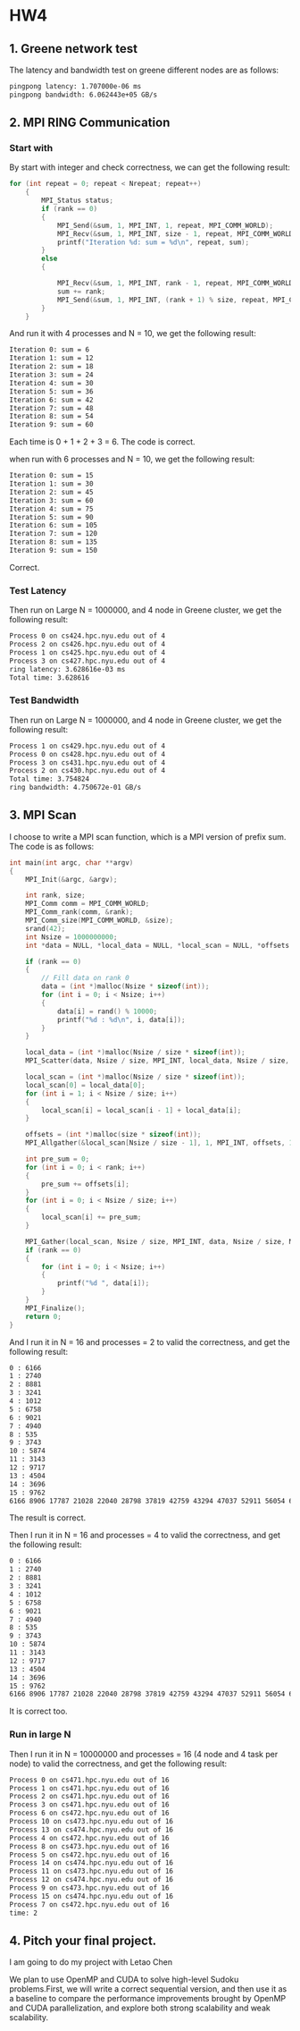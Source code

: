 # HW4

## 1. Greene network test

The latency and bandwidth test on greene different nodes are as follows:

```bash
pingpong latency: 1.707000e-06 ms
pingpong bandwidth: 6.062443e+05 GB/s
```
## 2. MPI RING Communication

### Start with
By start with integer and check correctness, we can get the following result:

```c++
for (int repeat = 0; repeat < Nrepeat; repeat++)
    {
        MPI_Status status;
        if (rank == 0)
        {
            MPI_Send(&sum, 1, MPI_INT, 1, repeat, MPI_COMM_WORLD);
            MPI_Recv(&sum, 1, MPI_INT, size - 1, repeat, MPI_COMM_WORLD, &status);
            printf("Iteration %d: sum = %d\n", repeat, sum);
        }
        else
        {

            MPI_Recv(&sum, 1, MPI_INT, rank - 1, repeat, MPI_COMM_WORLD, &status);
            sum += rank;
            MPI_Send(&sum, 1, MPI_INT, (rank + 1) % size, repeat, MPI_COMM_WORLD);
        }
    }
```

And run it with 4 processes and N = 10, we get the following result:

```bash
Iteration 0: sum = 6
Iteration 1: sum = 12
Iteration 2: sum = 18
Iteration 3: sum = 24
Iteration 4: sum = 30
Iteration 5: sum = 36
Iteration 6: sum = 42
Iteration 7: sum = 48
Iteration 8: sum = 54
Iteration 9: sum = 60
```

Each time is 0 + 1 + 2 + 3 = 6. The code is correct.

when run with 6 processes and N = 10, we get the following result:

```bash
Iteration 0: sum = 15
Iteration 1: sum = 30
Iteration 2: sum = 45
Iteration 3: sum = 60
Iteration 4: sum = 75
Iteration 5: sum = 90
Iteration 6: sum = 105
Iteration 7: sum = 120
Iteration 8: sum = 135
Iteration 9: sum = 150
```
Correct.

### Test Latency
Then run on Large N = 1000000, and 4 node in Greene cluster, we get the following result:

```bash
Process 0 on cs424.hpc.nyu.edu out of 4
Process 2 on cs426.hpc.nyu.edu out of 4
Process 1 on cs425.hpc.nyu.edu out of 4
Process 3 on cs427.hpc.nyu.edu out of 4
ring latency: 3.628616e-03 ms
Total time: 3.628616
```

### Test Bandwidth
Then run on Large N = 1000000, and 4 node in Greene cluster, we get the following result:

```bash
Process 1 on cs429.hpc.nyu.edu out of 4
Process 0 on cs428.hpc.nyu.edu out of 4
Process 3 on cs431.hpc.nyu.edu out of 4
Process 2 on cs430.hpc.nyu.edu out of 4
Total time: 3.754824
ring bandwidth: 4.750672e-01 GB/s
```

## 3. MPI Scan
I choose to write a MPI scan function, which is a MPI version of prefix sum. The code is as follows:

```c
int main(int argc, char **argv)
{
    MPI_Init(&argc, &argv);

    int rank, size;
    MPI_Comm comm = MPI_COMM_WORLD;
    MPI_Comm_rank(comm, &rank);
    MPI_Comm_size(MPI_COMM_WORLD, &size);
    srand(42);
    int Nsize = 1000000000;
    int *data = NULL, *local_data = NULL, *local_scan = NULL, *offsets = NULL;

    if (rank == 0)
    {
        // Fill data on rank 0
        data = (int *)malloc(Nsize * sizeof(int));
        for (int i = 0; i < Nsize; i++)
        {
            data[i] = rand() % 10000;
            printf("%d : %d\n", i, data[i]);
        }
    }

    local_data = (int *)malloc(Nsize / size * sizeof(int));
    MPI_Scatter(data, Nsize / size, MPI_INT, local_data, Nsize / size, MPI_INT, 0, comm);

    local_scan = (int *)malloc(Nsize / size * sizeof(int));
    local_scan[0] = local_data[0];
    for (int i = 1; i < Nsize / size; i++)
    {
        local_scan[i] = local_scan[i - 1] + local_data[i];
    }

    offsets = (int *)malloc(size * sizeof(int));
    MPI_Allgather(&local_scan[Nsize / size - 1], 1, MPI_INT, offsets, 1, MPI_INT, comm);

    int pre_sum = 0;
    for (int i = 0; i < rank; i++)
    {
        pre_sum += offsets[i];
    }
    for (int i = 0; i < Nsize / size; i++)
    {
        local_scan[i] += pre_sum;
    }

    MPI_Gather(local_scan, Nsize / size, MPI_INT, data, Nsize / size, MPI_INT, 0, MPI_COMM_WORLD);
    if (rank == 0)
    {
        for (int i = 0; i < Nsize; i++)
        {
            printf("%d ", data[i]);
        }
    }
    MPI_Finalize();
    return 0;
}
```

And I run it in N = 16 and processes = 2 to valid the correctness, and get the following result:

```bash
0 : 6166
1 : 2740
2 : 8881
3 : 3241
4 : 1012
5 : 6758
6 : 9021
7 : 4940
8 : 535
9 : 3743
10 : 5874
11 : 3143
12 : 9717
13 : 4504
14 : 3696
15 : 9762
6166 8906 17787 21028 22040 28798 37819 42759 43294 47037 52911 56054 65771 70275 73971 83733
```

The result is correct.

Then I run it in N = 16 and processes = 4 to valid the correctness, and get the following result:

```bash
0 : 6166
1 : 2740
2 : 8881
3 : 3241
4 : 1012
5 : 6758
6 : 9021
7 : 4940
8 : 535
9 : 3743
10 : 5874
11 : 3143
12 : 9717
13 : 4504
14 : 3696
15 : 9762
6166 8906 17787 21028 22040 28798 37819 42759 43294 47037 52911 56054 65771 70275 73971 83733
```
It is correct too.

### Run in large N
Then I run it in N = 10000000 and processes = 16 (4 node and 4 task per node) to valid the correctness, and get the following result:

```bash
Process 0 on cs471.hpc.nyu.edu out of 16
Process 1 on cs471.hpc.nyu.edu out of 16
Process 2 on cs471.hpc.nyu.edu out of 16
Process 3 on cs471.hpc.nyu.edu out of 16
Process 6 on cs472.hpc.nyu.edu out of 16
Process 10 on cs473.hpc.nyu.edu out of 16
Process 13 on cs474.hpc.nyu.edu out of 16
Process 4 on cs472.hpc.nyu.edu out of 16
Process 8 on cs473.hpc.nyu.edu out of 16
Process 5 on cs472.hpc.nyu.edu out of 16
Process 14 on cs474.hpc.nyu.edu out of 16
Process 11 on cs473.hpc.nyu.edu out of 16
Process 12 on cs474.hpc.nyu.edu out of 16
Process 9 on cs473.hpc.nyu.edu out of 16
Process 15 on cs474.hpc.nyu.edu out of 16
Process 7 on cs472.hpc.nyu.edu out of 16
time: 2
```

## 4. Pitch your final project.
I am going to do my project with Letao Chen

We plan to use OpenMP and CUDA to solve high-level Sudoku problems.First, we will write a correct sequential version, and then use it as a baseline to compare the performance improvements brought by OpenMP and CUDA parallelization, and explore both strong scalability and weak scalability.